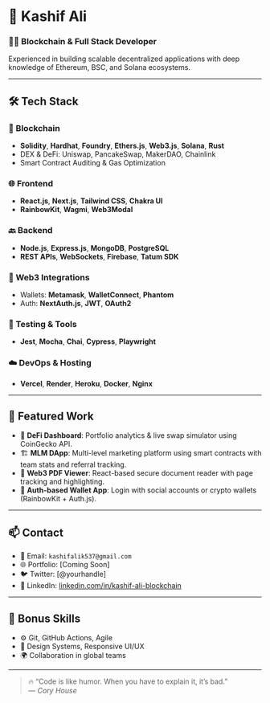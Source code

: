 # 💼 Kashif Ali

### 👨‍💻 Blockchain & Full Stack Developer  
Experienced in building scalable decentralized applications with deep knowledge of Ethereum, BSC, and Solana ecosystems.

---

## 🛠️ Tech Stack

### 👾 Blockchain
- **Solidity**, **Hardhat**, **Foundry**, **Ethers.js**, **Web3.js**, **Solana**, **Rust**
- DEX & DeFi: Uniswap, PancakeSwap, MakerDAO, Chainlink
- Smart Contract Auditing & Gas Optimization

### 🌐 Frontend
- **React.js**, **Next.js**, **Tailwind CSS**, **Chakra UI**
- **RainbowKit**, **Wagmi**, **Web3Modal**

### 🔙 Backend
- **Node.js**, **Express.js**, **MongoDB**, **PostgreSQL**
- **REST APIs**, **WebSockets**, **Firebase**, **Tatum SDK**

### 🧠 Web3 Integrations
- Wallets: **Metamask**, **WalletConnect**, **Phantom**
- Auth: **NextAuth.js**, **JWT**, **OAuth2**

### 🧪 Testing & Tools
- **Jest**, **Mocha**, **Chai**, **Cypress**, **Playwright**

### ☁️ DevOps & Hosting
- **Vercel**, **Render**, **Heroku**, **Docker**, **Nginx**

---

## 🚀 Featured Work
- 🧬 **DeFi Dashboard**: Portfolio analytics & live swap simulator using CoinGecko API.
- 🏗️ **MLM DApp**: Multi-level marketing platform using smart contracts with team stats and referral tracking.
- 🧾 **Web3 PDF Viewer**: React-based secure document reader with page tracking and highlighting.
- 🔐 **Auth-based Wallet App**: Login with social accounts or crypto wallets (RainbowKit + Auth.js).

---

## 📫 Contact

- 📧 Email: `kashifalik537@gmail.com`
- 🌐 Portfolio: [Coming Soon]
- 🐦 Twitter: [@yourhandle]
- 💼 LinkedIn: [linkedin.com/in/kashif-ali-blockchain](https://linkedin.com/in/kashif-ali-blockchain)

---

## 📍 Bonus Skills
- ⚙️ Git, GitHub Actions, Agile
- 🧩 Design Systems, Responsive UI/UX
- 🌍 Collaboration in global teams

---

> 🔥 “Code is like humor. When you have to explain it, it’s bad.”  
> — *Cory House*
